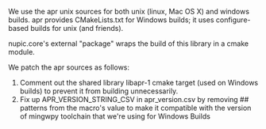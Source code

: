 We use the apr unix sources for both unix (linux, Mac OS X) and windows builds.
apr provides CMakeLists.txt for Windows builds; it uses configure-based builds for unix (and friends).

nupic.core's external "package" wraps the build of this library in a cmake module.

We patch the apr sources as follows:

1. Comment out the shared library libapr-1 cmake target (used on Windows builds) to prevent it from
   building unnecessarily.
2. Fix up APR_VERSION_STRING_CSV in apr_version.csv by removing ## patterns from the macro's value to
   make it compatible with the version of mingwpy toolchain that we're using for Windows Builds
